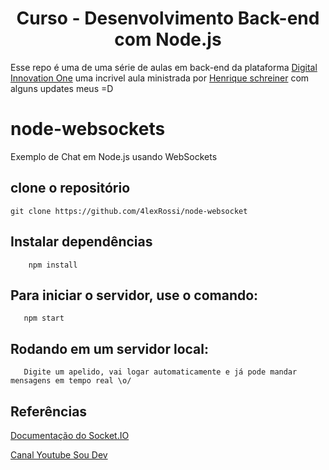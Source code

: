<h1 align="center">Curso - Desenvolvimento Back-end com Node.js</h1>

Esse repo é uma de uma série de aulas em back-end da plataforma 
[Digital Innovation One](https://digitalinnovation.one/sign-up?ref=QFX2ZVP4RU)
uma incrivel aula ministrada por [Henrique schreiner](https://www.linkedin.com/in/henriqueschreiner/) com alguns updates meus =D


# node-websockets
Exemplo de Chat em Node.js usando WebSockets

## clone o repositório 

`git clone https://github.com/4lexRossi/node-websocket`

## Instalar dependências
```
    npm install
```

## Para iniciar o servidor, use o comando:

```
   npm start
```
## Rodando em um servidor local:
```
   Digite um apelido, vai logar automaticamente e já pode mandar mensagens em tempo real \o/
```

## Referências
[Documentação do Socket.IO](https://socket.io)

[Canal Youtube Sou Dev](https://www.youtube.com/channel/UCFxvsawe-DYiVnbyozJkH5w)

